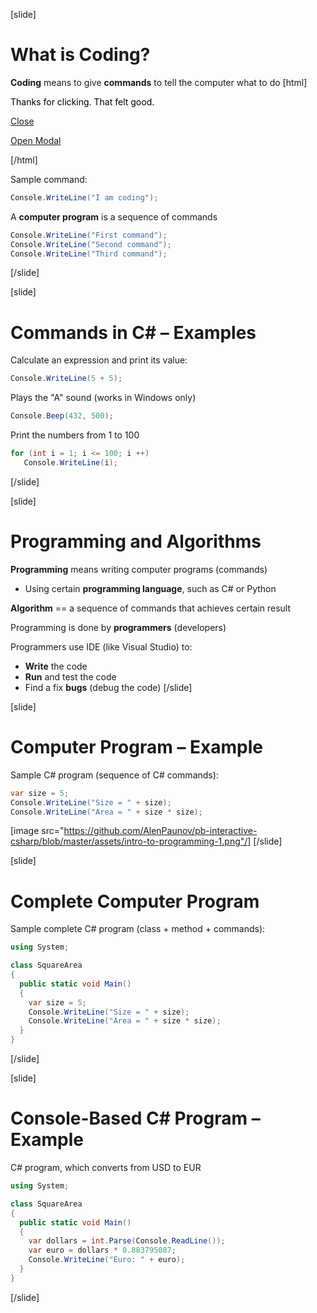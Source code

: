 [slide]
# What is Coding?
**Coding** means to give **commands** to tell the computer what to do
[html]
<style>
  p.custom-p{
    color: black;
  }
</style>
<!-- Remember to include jQuery :) -->
<script src="https://cdnjs.cloudflare.com/ajax/libs/jquery/3.0.0/jquery.min.js"></script>

<!-- jQuery Modal -->
<script src="https://cdnjs.cloudflare.com/ajax/libs/jquery-modal/0.9.1/jquery.modal.min.js"></script>
<link rel="stylesheet" href="https://cdnjs.cloudflare.com/ajax/libs/jquery-modal/0.9.1/jquery.modal.min.css" />

<!-- Modal HTML embedded directly into document -->
<div id="ex1" class="modal">
  <p class="custom-p">Thanks for clicking. That felt good.</p>
  <a href="#" rel="modal:close">Close</a>
</div>

<!-- Link to open the modal -->
<p><a href="#ex1" rel="modal:open">Open Modal</a></p>
[/html]

Sample command:
```csharp
Console.WriteLine("I am coding");
```
A **computer program** is a sequence of commands
```csharp
Console.WriteLine("First command");
Console.WriteLine("Second command");
Console.WriteLine("Third command");
```
[/slide]

[slide]
# Commands in C# – Examples 
Calculate an expression and print its value:
```csharp
Console.WriteLine(5 + 5);
```
Plays the "A" sound (works in Windows only)
```csharp
Console.Beep(432, 500);
```
Print the numbers from 1 to 100
```csharp
for (int i = 1; i <= 100; i ++)
   Console.WriteLine(i);
```
[/slide]

[slide]
# Programming and Algorithms 
**Programming** means writing computer programs (commands)

* Using certain **programming language**, such as C# or Python

**Algorithm** == a sequence of commands that achieves certain result

Programming is done by **programmers** (developers)

Programmers use IDE (like Visual Studio) to:

* **Write** the code
* **Run** and test the code
* Find a fix **bugs** (debug the code)
[/slide]

[slide]
# Computer Program – Example
Sample C# program (sequence of C# commands):

```csharp
var size = 5;
Console.WriteLine("Size = " + size);
Console.WriteLine("Area = " + size * size);
```

[image src="https://github.com/AlenPaunov/pb-interactive-csharp/blob/master/assets/intro-to-programming-1.png"/]
[/slide]

[slide]
# Complete Computer Program
Sample complete C# program (class + method + commands):
```csharp
using System;

class SquareArea
{
  public static void Main()
  {
    var size = 5;
    Console.WriteLine("Size = " + size);
    Console.WriteLine("Area = " + size * size);
  }
}
```
[/slide]

[slide]
# Console-Based C# Program – Example
C# program, which converts from USD to EUR

```csharp
using System;

class SquareArea
{
  public static void Main()
  {
    var dollars = int.Parse(Console.ReadLine());
    var euro = dollars * 0.883795087;
    Console.WriteLine("Euro: " + euro);
  }
}
```
[/slide]
